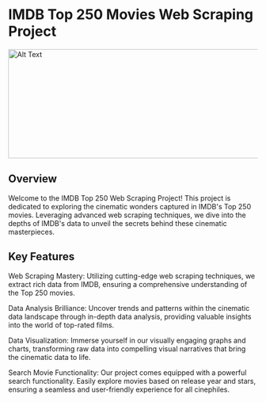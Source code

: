 # IMDB Top 250 Movies Web Scraping Project
 <img src='https://sprcdn-assets.sprinklr.com/674/8b955864-7307-4d41-8ded-c194170f5305-2729152590.jpg' alt="Alt Text" style="height: 220px; width: 1000px;">

## Overview
Welcome to the IMDB Top 250 Web Scraping Project! This project is dedicated to exploring the cinematic wonders captured in IMDB's Top 250 movies. Leveraging advanced web scraping techniques, we dive into the depths of IMDB's data to unveil the secrets behind these cinematic masterpieces.

## Key Features
Web Scraping Mastery: Utilizing cutting-edge web scraping techniques, we extract rich data from IMDB, ensuring a comprehensive understanding of the Top 250 movies.

Data Analysis Brilliance: Uncover trends and patterns within the cinematic data landscape through in-depth data analysis, providing valuable insights into the world of top-rated films.

Data Visualization: Immerse yourself in our visually engaging graphs and charts, transforming raw data into compelling visual narratives that bring the cinematic data to life.

Search Movie Functionality: Our project comes equipped with a powerful search functionality. Easily explore movies based on release year and stars, ensuring a seamless and user-friendly experience for all cinephiles.
